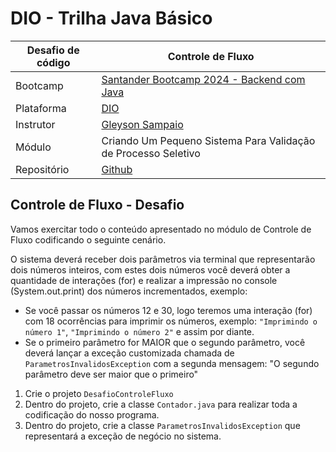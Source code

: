 # DIO - Trilha Java Básico
| Desafio de código | Controle de Fluxo |
|--|--|
| Bootcamp | [Santander Bootcamp 2024 - Backend com Java](https://app.santanderopenacademy.com/pt-BR/program/santander-bootcamp-2024) |
| Plataforma | [DIO](https://www.dio.me/) |
| Instrutor | [Gleyson Sampaio](https://github.com/glysns/) |
| Módulo | Criando Um Pequeno Sistema Para Validação de Processo Seletivo |
| Repositório | [Github](https://github.com/digitalinnovationone/trilha-java-basico/blob/main/desafios/controle-fluxo/README.md) |


## Controle de Fluxo - Desafio

Vamos exercitar todo o conteúdo apresentado no módulo de Controle de Fluxo codificando o seguinte cenário.

O sistema deverá receber dois parâmetros via terminal que representarão dois números inteiros, com estes dois números você deverá obter a quantidade de interações (for) e realizar a impressão no console (System.out.print) dos números incrementados, exemplo:

* Se você passar os números 12 e 30, logo teremos uma interação (for) com 18 ocorrências para imprimir os números, exemplo: `"Imprimindo o número 1"`, `"Imprimindo o número 2"` e assim por diante.
* Se o primeiro parâmetro for MAIOR que o segundo parâmetro, você deverá lançar a exceção customizada chamada de `ParametrosInvalidosException` com a segunda mensagem: "O segundo parâmetro deve ser maior que o primeiro"   


1. Crie o projeto `DesafioControleFluxo`
2. Dentro do projeto, crie a classe `Contador.java` para realizar toda a codificação do nosso programa.
3. Dentro do projeto, crie a classe `ParametrosInvalidosException` que representará a exceção de negócio no sistema. 